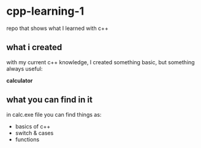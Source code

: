 cpp-learning-1
===
repo that shows what I learned with c++

what i created
---
with my current c++ knowledge, I created something basic, but something always useful:

**calculator**

what you can find in it
---
in calc.exe file you can find things as:
- basics of c++
- switch & cases
- functions
